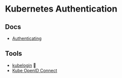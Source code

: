 # Kubernetes Authentication

## Docs

- [Authenticating](https://kubernetes.io/docs/reference/access-authn-authz/authentication/#openid-connect-tokens)

## Tools

- [kubelogin](/kubelogin.md) 🌟
- [Kube OpenID Connect](/kube-openid-connect.md)
